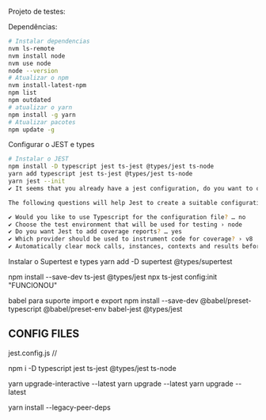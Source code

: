 Projeto de  testes:

Dependências:

```bash
# Instalar dependencias
nvm ls-remote
nvm install node
nvm use node
node --version
# Atualizar o npm
nvm install-latest-npm
npm list
npm outdated
# atualizar o yarn
npm install -g yarn
# Atualizar pacotes
npm update -g
```

Configurar o JEST e types

```bash
# Instalar o JEST
npm install -D typescript jest ts-jest @types/jest ts-node
yarn add typescript jest ts-jest @types/jest ts-node
yarn jest --init
✔ It seems that you already have a jest configuration, do you want to override it? … yes

The following questions will help Jest to create a suitable configuration for your project

✔ Would you like to use Typescript for the configuration file? … no
✔ Choose the test environment that will be used for testing › node
✔ Do you want Jest to add coverage reports? … yes
✔ Which provider should be used to instrument code for coverage? › v8
✔ Automatically clear mock calls, instances, contexts and results before every test? … yes
```

Instalar o Supertest e types
yarn add -D supertest @types/supertest


npm install --save-dev ts-jest @types/jest
npx ts-jest config:init
"FUNCIONOU"


babel para suporte import e export
npm install --save-dev @babel/preset-typescript @babel/preset-env babel-jest @types/jest


## CONFIG FILES

jest.config.js // 



npm i -D typescript jest ts-jest @types/jest ts-node



yarn upgrade-interactive --latest
yarn upgrade --latest
yarn upgrade --latest


yarn install --legacy-peer-deps
